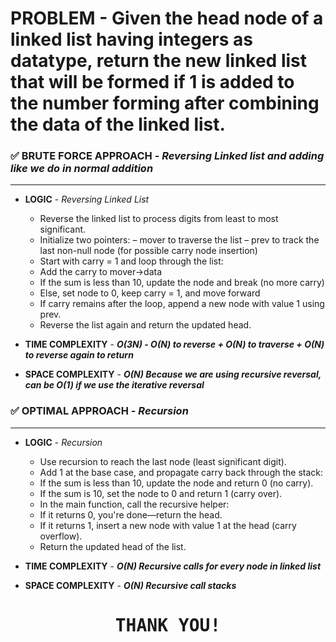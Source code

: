 # PROBLEM - Given the head node of a linked list having integers as datatype, return the new linked list that will be formed if 1 is added to the number forming after combining the data of the linked list.


### ✅ BRUTE FORCE APPROACH - *Reversing Linked list and adding like we do in normal addition*
-------------------------------------------------------------------------------------------------
- **LOGIC** - *Reversing Linked List*
    - Reverse the linked list to process digits from least to most significant.
    - Initialize two pointers: – mover to traverse the list – prev to track the last non-null node (for possible carry node insertion)
    - Start with carry = 1 and loop through the list:
    - Add the carry to mover->data
    - If the sum is less than 10, update the node and break (no more carry)
    - Else, set node to 0, keep carry = 1, and move forward
    - If carry remains after the loop, append a new node with value 1 using prev.
    - Reverse the list again and return the updated head.

- **TIME COMPLEXITY** - ***O(3N) - O(N) to reverse + O(N) to traverse + O(N) to reverse again to return***
- **SPACE COMPLEXITY** - ***O(N) Because we are using recursive reversal, can be O(1) if we use the iterative reversal***

### ✅ OPTIMAL APPROACH - *Recursion*
---------------------------------------------------------------
- **LOGIC** - *Recursion*
    - Use recursion to reach the last node (least significant digit).
    - Add 1 at the base case, and propagate carry back through the stack:
    - If the sum is less than 10, update the node and return 0 (no carry).
    - If the sum is 10, set the node to 0 and return 1 (carry over).
    - In the main function, call the recursive helper:
    - If it returns 0, you're done—return the head.
    - If it returns 1, insert a new node with value 1 at the head (carry overflow).
    - Return the updated head of the list.

- **TIME COMPLEXITY** - ***O(N) Recursive calls for every node in linked list***
- **SPACE COMPLEXITY** - ***O(N) Recursive call stacks***


<div style="display: flexbox; text-align: center; font-family: monospace;">
    <h1>THANK YOU!</h1>
</div>
